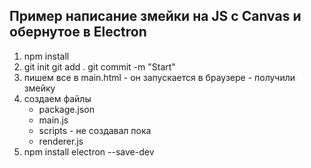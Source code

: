 ## Пример написание змейки на JS с Canvas и обернутое в Electron

1. npm install
2. git init
   git add .
   git commit -m "Start"
3. пишем все в main.html - он запускается в браузере - получили змейку
4. создаем файлы
    - package.json
    - main.js
    - scripts - не создавал пока
    - renderer.js
5. npm install electron --save-dev
